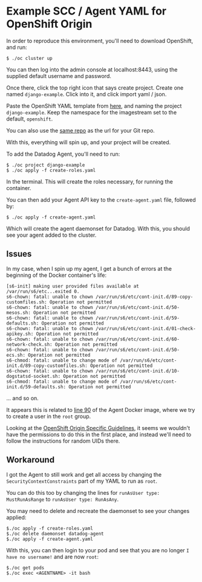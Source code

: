 # Example SCC / Agent YAML for OpenShift Origin

In order to reproduce this environment, you'll need to download OpenShift, and run:

```
$ ./oc cluster up
```

You can then log into the admin console at localhost:8443, using the supplied default username and password.

Once there, click the top right icon that says create project. Create one named `django-example`. Click into it, and click import yaml / json.

Paste the OpenShift YAML template from [here](https://raw.githubusercontent.com/burningion/django-ex/master/openshift/templates/django.json), and naming the project `django-example`. Keep the namespace for the imagestream set to the default, `openshift`.

You can also use the [same repo](https://github.com/burningion/django-ex) as the url for your Git repo.

With this, everything will spin up, and your project will be created.

To add the Datadog Agent, you'll need to run:

```
$ ./oc project django-example
$ ./oc apply -f create-roles.yaml
```

In the terminal. This will create the roles necessary, for running the container.

You can then add your Agent API key to the `create-agent.yaml` file, followed by:

```
$ ./oc apply -f create-agent.yaml
```

Which will create the agent daemonset for Datadog. With this, you should see your agent added to the cluster.

## Issues

In my case, when I spin up my agent, I get a bunch of errors at the beginning of the Docker container's life:

```
[s6-init] making user provided files available at /var/run/s6/etc...exited 0.
s6-chown: fatal: unable to chown /var/run/s6/etc/cont-init.d/89-copy-customfiles.sh: Operation not permitted
s6-chown: fatal: unable to chown /var/run/s6/etc/cont-init.d/50-mesos.sh: Operation not permitted
s6-chown: fatal: unable to chown /var/run/s6/etc/cont-init.d/59-defaults.sh: Operation not permitted
s6-chown: fatal: unable to chown /var/run/s6/etc/cont-init.d/01-check-apikey.sh: Operation not permitted
s6-chown: fatal: unable to chown /var/run/s6/etc/cont-init.d/60-network-check.sh: Operation not permitted
s6-chown: fatal: unable to chown /var/run/s6/etc/cont-init.d/50-ecs.sh: Operation not permitted
s6-chmod: fatal: unable to change mode of /var/run/s6/etc/cont-init.d/89-copy-customfiles.sh: Operation not permitted
s6-chown: fatal: unable to chown /var/run/s6/etc/cont-init.d/10-dogstatsd-socket.sh: Operation not permitted
s6-chmod: fatal: unable to change mode of /var/run/s6/etc/cont-init.d/59-defaults.sh: Operation not permitted

```

... and so on.

It appears this is related to [line 90](https://github.com/DataDog/datadog-agent/blob/master/Dockerfiles/agent/Dockerfile#L90) of the Agent Docker image, where we try to create a user in the `root` group.

Looking at the [OpenShift Origin Specific Guidelines](https://docs.openshift.org/latest/creating_images/guidelines.html#openshift-specific-guidelines), it seems we wouldn't have the permissions to do this in the first place, and instead we'll need to follow the instructions for random UIDs there.

## Workaround

I got the Agent to still work and get all access by changing the `SecurityContextConstraints` part of my YAML to run as `root`.

You can do this too by changing the lines for `runAsUser type: MustRunAsRange` to `runAsUser type: RunAsAny`.

You may need to delete and recreate the daemonset to see your changes applied:

```
$./oc apply -f create-roles.yaml
$./oc delete daemonset datadog-agent
$./oc apply -f create-agent.yaml
```

With this, you can then login to your pod and see that you are no longer `I have no username!` and are now `root`:

```
$./oc get pods
$./oc exec <AGENTNAME> -it bash
```
